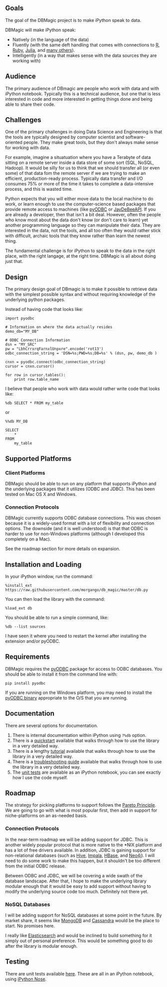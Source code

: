 ## Goals

The goal of the DBMagic project is to make iPython speak to data.

DBMagic will make iPython speak:
* Natively (in the language of the data)
* Fluently (with the same deft handling that comes with connections to [R](http://ipython.org/ipython-doc/dev/config/extensions/rmagic.html), [Ruby](http://nbviewer.ipython.org/github/minad/iruby/blob/master/IRuby-Example.ipynb), [Julia](http://nbviewer.ipython.org/github/JuliaLang/IJulia.jl/blob/master/python/doc/JuliaMagic.ipynb), and [many others](https://github.com/ipython/ipython/wiki/A-gallery-of-interesting-IPython-Notebooks)).
* Intelligently (in a way that makes sense with the data sources they are working with)

## Audience

The primary audience of DBmagic are people who work with data and with iPython notebook.  Typically this is a technical audience, but one that is less interested in code and more interested in getting things done and being able to share their code.

## Challenges

One of the primary challenges in doing Data Science and Engineering is that the tools are typically designed by computer scientist and software-oriented people.  They make great tools, but they don't always make sense for working with data.

For example, imagine a situatuation where you have a Terabyte of data sitting on a remote server inside a data store of some sort (SQL, NoSQL, Hadoop).  It would be silly for us to think that we should transfer all (or even some) of that data fom the remote server if we are trying to make an efficient, production-ready process.  Typically data transfer and I/O consumes 75% or more of the time it takes to complete a data-intensive process, and this is wasted time.

Python expects that you will either move data to the local machine to do work, or learn enough to use the computer-science based packages that provide remote access to machines (like [pyODBC](https://code.google.com/p/pyodbc/) or [JayDeBeeAPI](https://pypi.python.org/pypi/JayDeBeApi/).  If you are already a developer, then that isn't a bit deal.  However, often the people who know most about the data don't know (or don't care to learn) yet another programming language so they can manipulate their data.  They are interested in the data, not the tools, and all too often they would rather stick with difficult, archaic tools that they know rather than learn the newest thing.
 
The fundamental challenge is for iPython to speak to the data in the right place, with the right langage, at the right time.  DBMagic is all about doing just that.

## Design

The primary design goal of DBmagic is to make it possible to retrieve data with the simplest possible syntax and without requiring knowledge of the underlying python packages.

Instead of having code that looks like:

    import pyodbc

    # Information on where the data actually resides
    demo_db="MY_DB"

    # ODBC Connection Information
    dsn = "MY_SRC"
    pw = "LbhCrrxrqFarnxlUnpxre".encode('rot13')
    odbc_connection_string = 'DSN=%s;PWD=%s;DB=%s' % (dsn, pw, demo_db ) 

    cnxn = pyodbc.connect(odbc_connection_string)
    cursor = cnxn.cursor()

    for row in cursor.tables():
        print row.table_name

I believe that people who work with data would rather write code that
looks like:

    %db SELECT * FROM my_table 

or 

    %%db MY_DB

    SELECT
        *
    FROM
        my_table

## Supported Platforms

### Client Platforms

DBMagic should be able to run on any platform that supports iPython and the underlying packages that it utilizes (ODBC and JDBC).  This has been tested on Mac OS X and Windows.

### Connection Protocols

DBMagic currently supports ODBC database connections.  This was chosen because it is a widely-used format with a lot of flexibility and connection options. The downside (and it is well understood) is that that ODBC is harder to use for non-Windows platforms (although I developed this completely on a Mac).

See the roadmap section for more details on expansion.

## Installation and Loading

In your iPython window, run the command:

    %install_ext https://raw.githubusercontent.com/morgango/db_magic/master/db.py

You can then load the library with the command:

    %load_ext db

You should be able to run a simple command, like:

    %db --list sources

I have seen it where you need to restart the kernel after installing the extension and/or pyODBC.

## Requirements

DBMagic requires the [pyODBC](https://code.google.com/p/pyodbc/) package for access to ODBC databases.  You should be able to install it from the command line with:

    pip install pyodbc

If you are running on the Windows platform, you may need to install the [pyODBC binary](https://code.google.com/p/pyodbc/downloads/list) appropriate to the O/S that you are running.

## Documentation

There are several options for documentation.

1. There is internal documentation within iPython using `?%db` option.
1. There is a [quickstart](http://nbviewer.ipython.org/github/morgango/db_magic/blob/master/db_magic_quickstart.ipynb) available that walks through how to use the library in a very detailed way.
1. There is a lengthy [tutorial](http://nbviewer.ipython.org/github/morgango/db_magic/blob/master/db_magic_cookbook.ipynb) available that walks through how to use the library in a very detailed way.
1. There is a [troubleshooting guide](http://nbviewer.ipython.org/github/morgango/db_magic/blob/master/db_magic_troubleshooting.ipynb) available that walks through how to use the library in a very detailed way.
1. The [unit tests](http://nbviewer.ipython.org/github/morgango/db_magic/blob/master/db_magic_odbc_unit_tests.ipynb) are available as an iPython notebook, you can see exactly how I use the code myself.


## Roadmap
The strategy for picking platforms to support follows the [Pareto Principle](http://en.wikipedia.org/wiki/Pareto_principle). We are going to go with what is most popular first, then add in support for niche-platforms on an as-needed basis.

### Connection Protocols
In the near-term roadmap we will be adding support for JDBC. This is another widely popular protocol that is more native to the \*NIX platform and has a lot of free drivers available.  In addition, JDBC is gaining support for non-relational databases (such as [Hive](https://cwiki.apache.org/confluence/display/Hive/HiveJDBCInterface), [Impala](http://www.cloudera.com/content/cloudera/en/products-and-services/cdh/impala.html), [HBase](http://www.hbql.com/examples/jdbc.html), and [Neo4j](http://www.neo4j.org/develop/tools/jdbc)).  I will need to do some work to make this happen, but it shouldn't be too different from the initial ODBC release.

Between ODBC and JDBC, we will be covering a wide swath of the database landscape.  After that, I hope to make the underlying library modular enough that it would be easy to add support without having to modify the underlying source code too much. Definitely not there yet.

### NoSQL Databases

I will be adding support for NoSQL databases at some point in the future. By market share, it seems like [MongoDB](http://mongodb.com) and [Cassandra](http://cassandra.apache.org) would be the place to start. No promises here.

I really like [Elasticsearch](http://elasticsearch.org) and would be inclined to build something for it simply out of personal preference. This would be something good to do after the library is modular enough. 

## Testing

There are unit tests available [here](http://nbviewer.ipython.org/github/morgango/db_magic/blob/master/odbc_unit_tests.ipynb).  These are all in an iPython notebook, using [iPython Nose](http://nbviewer.ipython.org/github/swcarpentry/2012-11-scripps/blob/master/python/testing-with-nose.ipynb).
